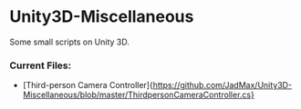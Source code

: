 # Unity3D-Miscellaneous
Some small scripts on Unity 3D.

### Current Files:
* [Third-person Camera Controller]{https://github.com/JadMax/Unity3D-Miscellaneous/blob/master/ThirdpersonCameraController.cs}
